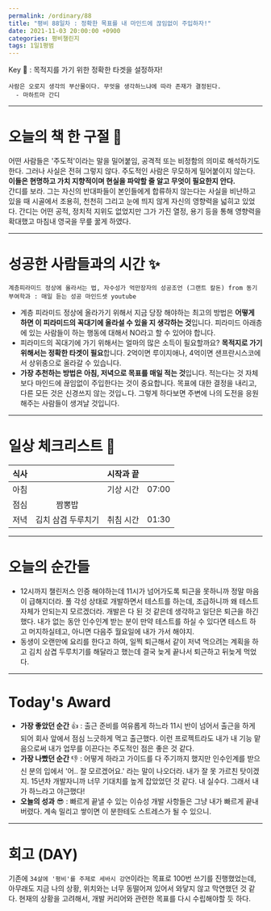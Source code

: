 ```yaml
---
permalink: /ordinary/88
title: "평비 88일차 : 정확한 목표를 내 마인드에 끊임없이 주입하자!"
date: 2021-11-03 20:00:00 +0900
categories: 평비챌린지
tags: 1일1평범
---  
```

Key 🔑 : 목적지를 가기 위한 정확한 타겟을 설정하자!
```
사람은 오로지 생각의 부산물이다. 무엇을 생각하느냐에 따라 존재가 결정된다.
  - 마하트마 간디
```

---
# 오늘의 책 한 구절 📕
어떤 사람들은 '주도적'이라는 말을 밀어붙임, 공격적 또는 비정함의 의미로 해석하기도 한다. 그러나 사실은 전혀 그렇지 않다. 주도적인 사람은 무모하게 밀어붙이지 않는다. **이들은 현명하고 가치 지향적이며 현실을 파악할 줄 알고 무엇이 필요한지 안다.**  
간디를 보라. 그는 자신의 반대파들이 본인들에게 합류하지 않는다는 사실을 비난하고 있을 때 시골에서 조용히, 천천히 그리고 눈에 띄지 않게 자신의 영향력을 넓히고 있었다. 간디는 어떤 공적, 정치적 지위도 없었지만 그가 가진 열정, 용기 등을 통해 영향력을 확대했고 마침내 영국을 무릎 꿇게 하였다.  

---
# 성공한 사람들과의 시간 ✨
`계층피라미드 정상에 올라서는 법, 자수성가 억만장자의 성공조언 (그랜트 칼돈) from 동기부여학과 : 매일 듣는 성공 마인드셋 youtube`  
- 계층 피라미드 정상에 올라가기 위해서 지금 당장 해야하는 최고의 방법은 **어떻게 하면 이 피라미드의 꼭대기에 올라설 수 있을 지 생각하는 것**입니다. 피라미드 아래층에 있는 사람들이 하는 행동에 대해서 NO라고 할 수 있어야 합니다.  
- 피라미드의 꼭대기에 가기 위해서는 얼마의 많은 소득이 필요할까요? **목적지로 가기 위해서는 정확한 타겟이 필요**합니다. 2억이면 루이지애나, 4억이면 샌프란시스코에서 상위층으로 올라갈 수 있습니다.  
- **가장 추천하는 방법은 아침, 저녁으로 목표를 매일 적는 것**입니다. 적는다는 것 자체보다 마인드에 끊임없이 주입한다는 것이 중요합니다. 목표에 대한 결정을 내리고, 다른 모든 것은 신경쓰지 않는 것입ㄴ다. 그렇게 하다보면 주변에 나의 도전을 응원해주는 사람들이 생겨날 것입니다.  

---
# 일상 체크리스트 📃

| 식사 |  | 시작과 끝 |  |
|:----:|:----:|:----:|:----:|
| 아침 |  | 기상 시간 | 07:00 |
| 점심 | 짬뽕밥 |  |  |
| 저녁 | 김치 삼겹 두루치기 | 취침 시간 | 01:30 |

---
# 오늘의 순간들
- 12시까지 챌린저스 인증 해야하는데 11시가 넘어가도록 퇴근을 못하니까 정말 마음이 급해지더라. 풀 각성 상태로 개발하면서 테스트를 하는데, 조급하니까 왜 테스트 자체가 안되는지 모르겠더라. 개발은 다 된 것 같은데 생각하고 일단은 퇴근을 하긴 했다. 내가 없는 동안 인수인계 받는 분이 만약 테스트를 하실 수 있다면 테스트 하고 머지하실테고, 아니면 다음주 월요일에 내가 가서 해야지.  
- 동생이 오랜만에 요리를 한다고 하여, 일찍 퇴근해서 같이 저녁 먹으려는 계획을 하고 김치 삼겹 두루치기를 해달라고 했는데 결국 늦게 끝나서 퇴근하고 뒤늦게 먹었다.  

---
# Today's Award
- **가장 좋았던 순간** 👍 : 출근 준비를 여유롭게 하느라 11시 반이 넘어서 출근을 하게 되어 회사 앞에서 점심 느긋하게 먹고 출근했다. 이런 프로젝트라도 내가 내 기능 맡음으로써 내가 업무를 이끈다는 주도적인 점은 좋은 것 같다.  
- **가장 나빴던 순간** 👎 : 어떻게 하라고 가이드를 다 주기까지 했지만 인수인계를 받으신 분의 입에서 '어.. 잘 모르겠어요.' 라는 말이 나오더라. 내가 잘 못 가르친 탓이겠지. 15년차 개발자니까 너무 기대치를 높게 잡았었던 것 같다. 내 실수다. 그래서 내가 하느라고 야근했다!  
- **오늘의 성과** 😎 : 빠르게 끝낼 수 있는 이슈성 개발 사항들은 그냥 내가 빠르게 끝내버렸다. 계속 밀리고 쌓이면 이 분한테도 스트레스가 될 수 있으니.  

---
# 회고 (DAY)
기존에 `34살에 '평비'를 주제로 세바시 강연`이라는 목표로 100번 쓰기를 진행했었는데, 아무래도 지금 나의 상황, 위치와는 너무 동떨어져 있어서 와닿지 않고 막연했던 것 같다. 현재의 상황을 고려해서, 개발 커리어와 관련한 목표를 다시 수립해야할 듯 하다.  